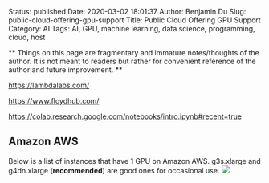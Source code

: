 Status: published
Date: 2020-03-02 18:01:37
Author: Benjamin Du
Slug: public-cloud-offering-gpu-support
Title: Public Cloud Offering GPU Support
Category: AI
Tags: AI, GPU, machine learning, data science, programming, cloud, host

**
Things on this page are fragmentary and immature notes/thoughts of the author.
It is not meant to readers but rather for convenient reference of the author and future improvement.
**


https://lambdalabs.com/

https://www.floydhub.com/

https://colab.research.google.com/notebooks/intro.ipynb#recent=true

## Amazon AWS

Below is a list of instances that have 1 GPU on Amazon AWS.
g3s.xlarge and g4dn.xlarge (**recommended**) are good ones for occasional use.
![](https://user-images.githubusercontent.com/824507/73386836-607ad380-4284-11ea-862a-d04a19b98ee2.png)
